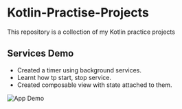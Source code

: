 # Kotlin-Practise-Projects
This repository is a collection of my Kotlin practice projects

## Services Demo
- Created a timer using background services.
- Learnt how tp start, stop service.
- Created composable view with state attached to them.

![App Demo](https://user-images.githubusercontent.com/73020364/211146694-965b3667-6113-4383-b5d2-b8c2786f2c30.GIF)
